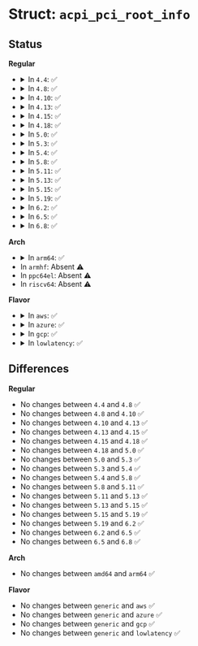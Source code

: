 # Struct: <code>acpi_pci_root_info</code>

## Status
<b>Regular</b>
<ul>
<li>
<details>
<summary>In <code>4.4</code>: ✅</summary>

```c
struct acpi_pci_root_info {
    struct acpi_pci_root *root;
    struct acpi_device *bridge;
    struct acpi_pci_root_ops *ops;
    struct list_head resources;
    char name[16];
};
```
</details>
</li>
<li>
<details>
<summary>In <code>4.8</code>: ✅</summary>

```c
struct acpi_pci_root_info {
    struct acpi_pci_root *root;
    struct acpi_device *bridge;
    struct acpi_pci_root_ops *ops;
    struct list_head resources;
    char name[16];
};
```
</details>
</li>
<li>
<details>
<summary>In <code>4.10</code>: ✅</summary>

```c
struct acpi_pci_root_info {
    struct acpi_pci_root *root;
    struct acpi_device *bridge;
    struct acpi_pci_root_ops *ops;
    struct list_head resources;
    char name[16];
};
```
</details>
</li>
<li>
<details>
<summary>In <code>4.13</code>: ✅</summary>

```c
struct acpi_pci_root_info {
    struct acpi_pci_root *root;
    struct acpi_device *bridge;
    struct acpi_pci_root_ops *ops;
    struct list_head resources;
    char name[16];
};
```
</details>
</li>
<li>
<details>
<summary>In <code>4.15</code>: ✅</summary>

```c
struct acpi_pci_root_info {
    struct acpi_pci_root *root;
    struct acpi_device *bridge;
    struct acpi_pci_root_ops *ops;
    struct list_head resources;
    char name[16];
};
```
</details>
</li>
<li>
<details>
<summary>In <code>4.18</code>: ✅</summary>

```c
struct acpi_pci_root_info {
    struct acpi_pci_root *root;
    struct acpi_device *bridge;
    struct acpi_pci_root_ops *ops;
    struct list_head resources;
    char name[16];
};
```
</details>
</li>
<li>
<details>
<summary>In <code>5.0</code>: ✅</summary>

```c
struct acpi_pci_root_info {
    struct acpi_pci_root *root;
    struct acpi_device *bridge;
    struct acpi_pci_root_ops *ops;
    struct list_head resources;
    char name[16];
};
```
</details>
</li>
<li>
<details>
<summary>In <code>5.3</code>: ✅</summary>

```c
struct acpi_pci_root_info {
    struct acpi_pci_root *root;
    struct acpi_device *bridge;
    struct acpi_pci_root_ops *ops;
    struct list_head resources;
    char name[16];
};
```
</details>
</li>
<li>
<details>
<summary>In <code>5.4</code>: ✅</summary>

```c
struct acpi_pci_root_info {
    struct acpi_pci_root *root;
    struct acpi_device *bridge;
    struct acpi_pci_root_ops *ops;
    struct list_head resources;
    char name[16];
};
```
</details>
</li>
<li>
<details>
<summary>In <code>5.8</code>: ✅</summary>

```c
struct acpi_pci_root_info {
    struct acpi_pci_root *root;
    struct acpi_device *bridge;
    struct acpi_pci_root_ops *ops;
    struct list_head resources;
    char name[16];
};
```
</details>
</li>
<li>
<details>
<summary>In <code>5.11</code>: ✅</summary>

```c
struct acpi_pci_root_info {
    struct acpi_pci_root *root;
    struct acpi_device *bridge;
    struct acpi_pci_root_ops *ops;
    struct list_head resources;
    char name[16];
};
```
</details>
</li>
<li>
<details>
<summary>In <code>5.13</code>: ✅</summary>

```c
struct acpi_pci_root_info {
    struct acpi_pci_root *root;
    struct acpi_device *bridge;
    struct acpi_pci_root_ops *ops;
    struct list_head resources;
    char name[16];
};
```
</details>
</li>
<li>
<details>
<summary>In <code>5.15</code>: ✅</summary>

```c
struct acpi_pci_root_info {
    struct acpi_pci_root *root;
    struct acpi_device *bridge;
    struct acpi_pci_root_ops *ops;
    struct list_head resources;
    char name[16];
};
```
</details>
</li>
<li>
<details>
<summary>In <code>5.19</code>: ✅</summary>

```c
struct acpi_pci_root_info {
    struct acpi_pci_root *root;
    struct acpi_device *bridge;
    struct acpi_pci_root_ops *ops;
    struct list_head resources;
    char name[16];
};
```
</details>
</li>
<li>
<details>
<summary>In <code>6.2</code>: ✅</summary>

```c
struct acpi_pci_root_info {
    struct acpi_pci_root *root;
    struct acpi_device *bridge;
    struct acpi_pci_root_ops *ops;
    struct list_head resources;
    char name[16];
};
```
</details>
</li>
<li>
<details>
<summary>In <code>6.5</code>: ✅</summary>

```c
struct acpi_pci_root_info {
    struct acpi_pci_root *root;
    struct acpi_device *bridge;
    struct acpi_pci_root_ops *ops;
    struct list_head resources;
    char name[16];
};
```
</details>
</li>
<li>
<details>
<summary>In <code>6.8</code>: ✅</summary>

```c
struct acpi_pci_root_info {
    struct acpi_pci_root *root;
    struct acpi_device *bridge;
    struct acpi_pci_root_ops *ops;
    struct list_head resources;
    char name[16];
};
```
</details>
</li>
</ul>
<b>Arch</b>
<ul>
<li>
<details>
<summary>In <code>arm64</code>: ✅</summary>

```c
struct acpi_pci_root_info {
    struct acpi_pci_root *root;
    struct acpi_device *bridge;
    struct acpi_pci_root_ops *ops;
    struct list_head resources;
    char name[16];
};
```
</details>
</li>
<li>
In <code>armhf</code>: Absent ⚠️
</li>
<li>
In <code>ppc64el</code>: Absent ⚠️
</li>
<li>
In <code>riscv64</code>: Absent ⚠️
</li>
</ul>
<b>Flavor</b>
<ul>
<li>
<details>
<summary>In <code>aws</code>: ✅</summary>

```c
struct acpi_pci_root_info {
    struct acpi_pci_root *root;
    struct acpi_device *bridge;
    struct acpi_pci_root_ops *ops;
    struct list_head resources;
    char name[16];
};
```
</details>
</li>
<li>
<details>
<summary>In <code>azure</code>: ✅</summary>

```c
struct acpi_pci_root_info {
    struct acpi_pci_root *root;
    struct acpi_device *bridge;
    struct acpi_pci_root_ops *ops;
    struct list_head resources;
    char name[16];
};
```
</details>
</li>
<li>
<details>
<summary>In <code>gcp</code>: ✅</summary>

```c
struct acpi_pci_root_info {
    struct acpi_pci_root *root;
    struct acpi_device *bridge;
    struct acpi_pci_root_ops *ops;
    struct list_head resources;
    char name[16];
};
```
</details>
</li>
<li>
<details>
<summary>In <code>lowlatency</code>: ✅</summary>

```c
struct acpi_pci_root_info {
    struct acpi_pci_root *root;
    struct acpi_device *bridge;
    struct acpi_pci_root_ops *ops;
    struct list_head resources;
    char name[16];
};
```
</details>
</li>
</ul>

## Differences
<b>Regular</b>
<ul>
<li>
No changes between <code>4.4</code> and <code>4.8</code> ✅
</li>
<li>
No changes between <code>4.8</code> and <code>4.10</code> ✅
</li>
<li>
No changes between <code>4.10</code> and <code>4.13</code> ✅
</li>
<li>
No changes between <code>4.13</code> and <code>4.15</code> ✅
</li>
<li>
No changes between <code>4.15</code> and <code>4.18</code> ✅
</li>
<li>
No changes between <code>4.18</code> and <code>5.0</code> ✅
</li>
<li>
No changes between <code>5.0</code> and <code>5.3</code> ✅
</li>
<li>
No changes between <code>5.3</code> and <code>5.4</code> ✅
</li>
<li>
No changes between <code>5.4</code> and <code>5.8</code> ✅
</li>
<li>
No changes between <code>5.8</code> and <code>5.11</code> ✅
</li>
<li>
No changes between <code>5.11</code> and <code>5.13</code> ✅
</li>
<li>
No changes between <code>5.13</code> and <code>5.15</code> ✅
</li>
<li>
No changes between <code>5.15</code> and <code>5.19</code> ✅
</li>
<li>
No changes between <code>5.19</code> and <code>6.2</code> ✅
</li>
<li>
No changes between <code>6.2</code> and <code>6.5</code> ✅
</li>
<li>
No changes between <code>6.5</code> and <code>6.8</code> ✅
</li>
</ul>
<b>Arch</b>
<ul>
<li>
No changes between <code>amd64</code> and <code>arm64</code> ✅
</li>
</ul>
<b>Flavor</b>
<ul>
<li>
No changes between <code>generic</code> and <code>aws</code> ✅
</li>
<li>
No changes between <code>generic</code> and <code>azure</code> ✅
</li>
<li>
No changes between <code>generic</code> and <code>gcp</code> ✅
</li>
<li>
No changes between <code>generic</code> and <code>lowlatency</code> ✅
</li>
</ul>

